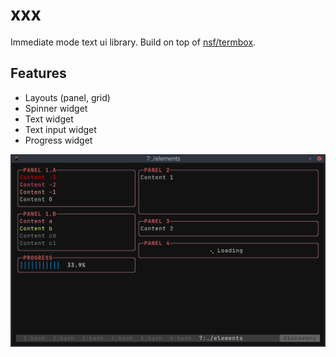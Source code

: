 # xxx

Immediate mode text ui library. Build on top of [nsf/termbox](http://github.co://github.com/nsf/termbox).

## Features

- Layouts (panel, grid)
- Spinner widget
- Text widget
- Text input widget
- Progress widget

![bad sample](assets/screenshot.png)
